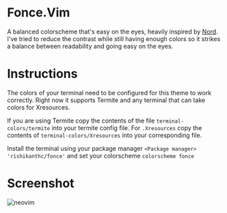 # Fonce.Vim

A balanced colorscheme that's easy on the eyes, heavily inspired by [Nord](https://github.com/arcticicestudio/nord-vim). I've tried to reduce the contrast while still having enough colors so it strikes a balance between readability and going easy on the eyes.

# Instructions

The colors of your terminal need to be configured for this theme to work correctly. Right now it supports Termite and any terminal that can take colors for Xresources.

If you are using Termite copy the contents of the file `terminal-colors/termite` into your termite config file. For `.Xresources` copy the contents of `terminal-colors/Xresources` into your corresponding file.

Install the terminal using your package manager `<Package manager> 'rishikanthc/fonce'` and set your colorscheme `colorscheme fonce`

# Screenshot

![neovim](neovim.png)
